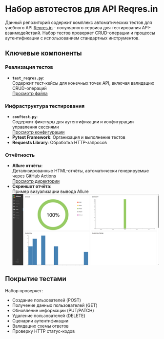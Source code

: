 # Набор автотестов для API Reqres.in

Данный репозиторий содержит комплекс автоматических тестов для учебного API [Reqres.in](https://reqres.in) - популярного сервиса для тестирования API-взаимодействий. Набор тестов проверяет CRUD-операции и процессы аутентификации с использованием стандартных инструментов.

## Ключевые компоненты

### Реализация тестов
- **`test_reqres.py`**:  
  Содержит тест-кейсы для конечных точек API, включая валидацию CRUD-операций  
  [Просмотр файла](https://github.com/Ewerall/QA-Portfolio/blob/main/Auto-testing/API-Tests/test_reqres.py)

### Инфраструктура тестирования
- **`conftest.py`**:  
  Содержит фикстуры для аутентификации и конфигурации управления сессиями  
  [Просмотр конфигурации](https://github.com/Ewerall/QA-Portfolio/blob/main/Auto-testing/API-Tests/conftest.py)
- **Pytest Framework**: Организация и выполнение тестов
- **Requests Library**: Обработка HTTP-запросов

### Отчётность
- **Allure отчёты**:  
  Детализированные HTML-отчёты, автоматически генерируемые через GitHub Actions  
  [Просмотр директории](https://github.com/Ewerall/QA-Portfolio/tree/main/Auto-testing/API-Tests/allure)
- **Скриншот отчёта**:  
  Пример визуализации вывода Allure  
  ![Allure Report](https://github.com/Ewerall/QA-Portfolio/blob/main/Auto-testing/API-Tests/allure_report.png)

## Покрытие тестами
Набор проверяет:
- Создание пользователей (POST)
- Получение данных пользователей (GET)
- Обновление информации (PUT/PATCH)
- Удаление пользователей (DELETE)
- Сценарии аутентификации
- Валидацию схемы ответов
- Проверку HTTP статус-кодов
